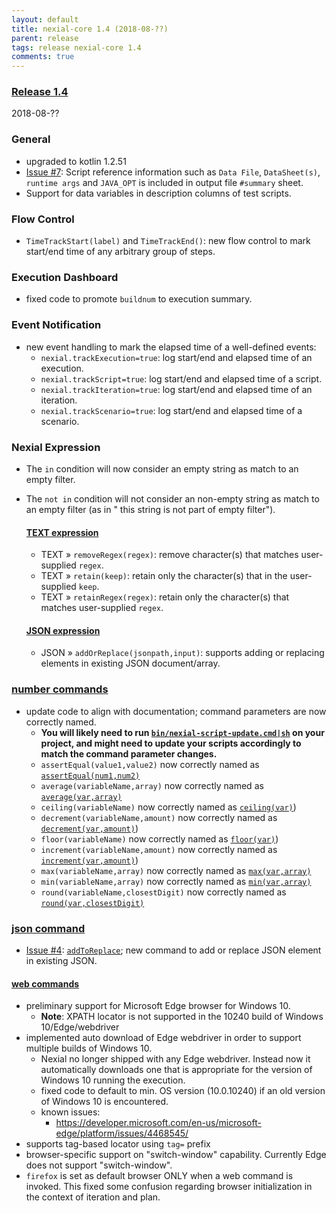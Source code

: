 ```yaml
---
layout: default
title: nexial-core 1.4 (2018-08-??)
parent: release
tags: release nexial-core 1.4
comments: true
---
```


### <a href="https://github.com/nexiality/nexial-core/releases/tag/nexial-core-1.4" class="external-link" target="_nexial_link">Release 1.4</a>
2018-08-??

### General
- upgraded to kotlin 1.2.51
- [Issue #7](https://github.com/nexiality/nexial-core/issues/7): Script reference information such as 
  `Data File`, `DataSheet(s)`, `runtime args` and `JAVA_OPT` is included in output file `#summary` sheet.
- Support for data variables in description columns of test scripts.


### Flow Control
- `TimeTrackStart(label)` and `TimeTrackEnd()`: new flow control to mark start/end time of any arbitrary group of steps.


### Execution Dashboard
- fixed code to promote `buildnum` to execution summary.


### Event Notification
- new event handling to mark the elapsed time of a well-defined events:
  - `nexial.trackExecution=true`: log start/end and elapsed time of an execution.
  - `nexial.trackScript=true`: log start/end and elapsed time of a script.
  - `nexial.trackIteration=true`: log start/end and elapsed time of an iteration.
  - `nexial.trackScenario=true`: log start/end and elapsed time of a scenario.


### Nexial Expression
- The `in` condition will now consider an empty string as match to an empty filter.
- The `not in` condition will not consider an non-empty string as match to an empty filter (as in " this string is 
  not part of empty filter").
  
  #### [TEXT expression](../expressions/TEXTexpression)
  - TEXT &raquo; `removeRegex(regex)`: remove character(s) that matches user-supplied `regex`.
  - TEXT &raquo; `retain(keep)`: retain only the  character(s) that in the user-supplied `keep`.
  - TEXT &raquo; `retainRegex(regex)`: retain only the character(s) that matches user-supplied `regex`.

  #### [JSON expression](../expressions/JSONexpression)
  - JSON &raquo; `addOrReplace(jsonpath,input)`: supports adding or replacing elements in existing JSON document/array.


### [number commands](../commands/number)
- update code to align with documentation; command parameters are now correctly named.
  - **You will likely need to run 
    [`bin/nexial-script-update.cmd|sh`](../userguide/BatchFiles#nexial-script-update.cmd-/-nexial-script-update.sh) on
    your project, and might need to update your scripts accordingly to match the command parameter changes.**
  - `assertEqual(value1,value2)` now correctly named as [`assertEqual(num1,num2)`](../commands/number/assertEqual(num1,num2))
  - `average(variableName,array)` now correctly named as [`average(var,array)`](../commands/number/average(var,array))
  - `ceiling(variableName)` now correctly named as [`ceiling(var)`](../commands/number/ceiling(var)))
  - `decrement(variableName,amount)` now correctly named as [`decrement(var,amount)`](../commands/number/decrement(var,amount)))
  - `floor(variableName)` now correctly named as [`floor(var)`](../commands/number/floor(var)))
  - `increment(variableName,amount)` now correctly named as [`increment(var,amount)`](../commands/number/increment(var,amount)))
  - `max(variableName,array)` now correctly named as [`max(var,array)`](../commands/number/max(var,array))
  - `min(variableName,array)` now correctly named as [`min(var,array)`](../commands/number/min(var,array))
  - `round(variableName,closestDigit)` now correctly named as [`round(var,closestDigit)`](../commands/number/round(var,closestDigit))


### [json command](../commands/json)
- [Issue #4](https://github.com/nexiality/nexial-core/issues/4): 
  [`addToReplace`](../commands/json/addOrReplace(json,jsonpath,input,var)); new command to add or replace JSON element 
  in existing JSON.


#### [web commands](../commands/web)
- preliminary support for Microsoft Edge browser for Windows 10. 
  - **Note**: XPATH locator is not supported in the 10240 build of Windows 10/Edge/webdriver
- implemented auto download of Edge webdriver in order to support multiple builds of Windows 10.
  - Nexial no longer shipped with any Edge webdriver. Instead now it automatically downloads one that is appropriate
    for the version of Windows 10 running the execution.
  - fixed code to default to min. OS version (10.0.10240) if an old version of Windows 10 is encountered.
  - known issues:
    - https://developer.microsoft.com/en-us/microsoft-edge/platform/issues/4468545/
- supports tag-based locator using `tag=` prefix
- browser-specific support on "switch-window" capability. Currently Edge does not support "switch-window".
- `firefox` is set as default browser ONLY when a web command is invoked. This fixed some confusion regarding browser
  initialization in the context of iteration and plan.
